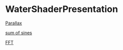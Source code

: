 # WaterShaderPresentation

[Parallax](https://arcado-vol2.github.io/Parallax/)

[sum of sines](https://arcado-vol2.github.io/SSwater/)

[FFT](https://arcado-vol2.github.io/FTTwater/)
